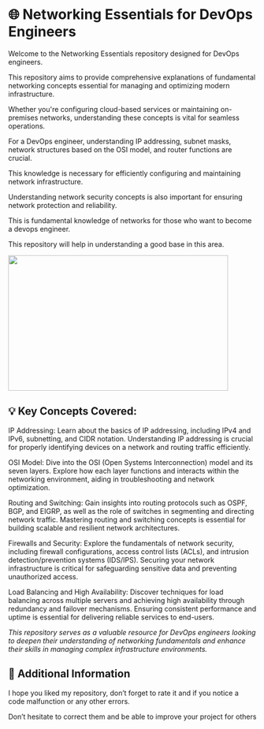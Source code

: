 # 🌐 Networking Essentials for DevOps Engineers


Welcome to the Networking Essentials repository designed for DevOps engineers.

This repository aims to provide comprehensive explanations of fundamental networking concepts essential for managing and optimizing modern infrastructure.

Whether you're configuring cloud-based services or maintaining on-premises networks, understanding these concepts is vital for seamless operations.

For a DevOps engineer, understanding IP addressing, subnet masks, network structures based on the OSI model, and router functions are crucial.

This knowledge is necessary for efficiently configuring and maintaining network infrastructure.

Understanding network security concepts is also important for ensuring network protection and reliability.

This is fundamental knowledge of networks for those who want to become a devops engineer.

This repository will help in understanding a good base in this area.


<p><img src="https://media3.giphy.com/media/v1.Y2lkPTc5MGI3NjExdXRibjlkajdsMWR4ODZqOW1mNXRidGJhNXlqbmp2cGwwemtpOTIycCZlcD12MV9pbnRlcm5hbF9naWZfYnlfaWQmY3Q9Zw/1uz4o9ZYqNDanMXVUR/giphy.gif" style="height:275px; width:446px" /></p>

## 💡 Key Concepts Covered:

IP Addressing: Learn about the basics of IP addressing, including IPv4 and IPv6, subnetting, and CIDR notation. Understanding IP addressing is crucial for properly identifying devices on a network and routing traffic efficiently.

OSI Model: Dive into the OSI (Open Systems Interconnection) model and its seven layers. Explore how each layer functions and interacts within the networking environment, aiding in troubleshooting and network optimization.

Routing and Switching: Gain insights into routing protocols such as OSPF, BGP, and EIGRP, as well as the role of switches in segmenting and directing network traffic. Mastering routing and switching concepts is essential for building scalable and resilient network architectures.

Firewalls and Security: Explore the fundamentals of network security, including firewall configurations, access control lists (ACLs), and intrusion detection/prevention systems (IDS/IPS). Securing your network infrastructure is critical for safeguarding sensitive data and preventing unauthorized access.

Load Balancing and High Availability: Discover techniques for load balancing across multiple servers and achieving high availability through redundancy and failover mechanisms. Ensuring consistent performance and uptime is essential for delivering reliable services to end-users.

*This repository serves as a valuable resource for DevOps engineers looking to deepen their understanding of networking fundamentals and enhance their skills in managing complex infrastructure environments.*


## 📢 Additional Information

I hope you liked my repository, don’t forget to rate it and if you notice a code malfunction or any other errors.

Don’t hesitate to correct them and be able to improve your project for others
